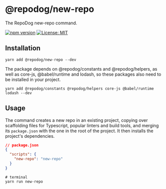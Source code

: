 # @repodog/new-repo

The RepoDog new-repo command.

[![npm version](https://badge.fury.io/js/%40repodog%2Fnew-repo.svg)](https://badge.fury.io/js/%40repodog%2Fnew-repo)
[![License: MIT](https://img.shields.io/badge/License-MIT-yellow.svg)](LICENSE)

## Installation

```shell
yarn add @repodog/new-repo --dev
```

The package depends on @repodog/constants and @repodog/helpers, as well as core-js, @babel/runtime and lodash, so these
packages also need to be installed in your project.

```shell
yarn add @repodog/constants @repodog/helpers core-js @babel/runtime lodash --dev
```

## Usage

The command creates a new repo in an existing project, copying over scaffolding files for Typescript, popular
linters and build tools, and merging its `package.json` with the one in the root of the project. It then installs
the project's dependencies.

```json
// package.json
{
  "scripts": {
    "new-repo": "new-repo"
  }
}
```

```shell
# terminal
yarn run new-repo
```
